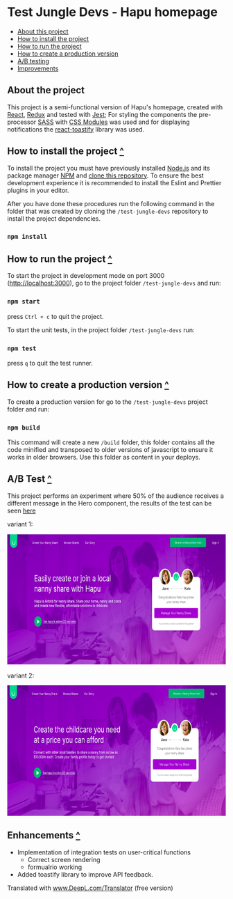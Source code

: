 # Test Jungle Devs - Hapu homepage <a name="list"/>

-   [About this project](#about)
-   [How to install the project](#installation)
-   [How to run the project](#exec)
-   [How to create a production version](#build)
-   [A/B testing](#a/b)
-   [Improvements](#improvements)

## About the project <a name="about"/>

This project is a semi-functional version of Hapu's homepage, created with [React](https://github.com/facebook/create-react-app), [Redux](https://redux-toolkit.js.org/introduction/getting-started) and tested with [Jest](https://jestjs.io/pt-BR/docs/tutorial-react); For styling the components the pre-processor [SASS](https://sass-lang.com/) with [CSS Modules](https://github.com/css-modules/css-modules) was used and for displaying notifications the [react-toastify](https://www.npmjs.com/package/react-toastify) library was used.

<!-- toc -->

## How to install the project <a name="instalation"/> [^](#instalation)

To install the project you must have previously installed [Node.js](https://nodejs.org/en/) and its package manager [NPM](https://nodejs.org/en/) and [clone this repository](https://www.atlassian.com/br/git/tutorials/setting-up-a-repository/git-clone). To ensure the best development experience it is recommended to install the Eslint and Prettier plugins in your editor.

After you have done these procedures run the following command in the folder that was created by cloning the `/test-jungle-devs` repository to install the project dependencies.

### `npm install`

## How to run the project <a name="exec"/> [^](#exec)

To start the project in development mode on port 3000 ([http://localhost:3000](http://localhost:3000)), go to the project folder `/test-jungle-devs` and run:

### `npm start`

press `Ctrl + c` to quit the project.

To start the unit tests, in the project folder `/test-jungle-devs` run:

### `npm test`

press `q` to quit the test runner.

## How to create a production version <a name="build"/> [^](#build)

To create a production version for go to the `/test-jungle-devs` project folder and run:

### `npm build`

This command will create a new `/build` folder, this folder contains all the code minified and transposed to older versions of javascript to ensure it works in older browsers. Use this folder as content in your deploys.

## A/B Test <a name="a/b"/> [^](#a/b)

This project performs an experiment where 50% of the audience receives a different message in the Hero component,
the results of the test can be seen [here](https://app.optimizely.com/l/nRjsaTIcRgeWj4ePDxzNLg)

<p align="center">
    <p> variant 1:</p>
    <img src="./src/assets/readme/heroVariant1.png" width="600" height="300" alt="all-list-usage"/>
</p>
<p align="center">
    <p> variant 2:</p>
    <img src="./src/assets/readme/heroVariant2.png" width="600" height="300" alt="todo-list-usage"/>
</p>

## Enhancements <a name="enhancements"/> [^](#list)

-   Implementation of integration tests on user-critical functions
    -   Correct screen rendering
    -   formualrio working
-   Added toastify library to improve API feedback.

Translated with www.DeepL.com/Translator (free version)
